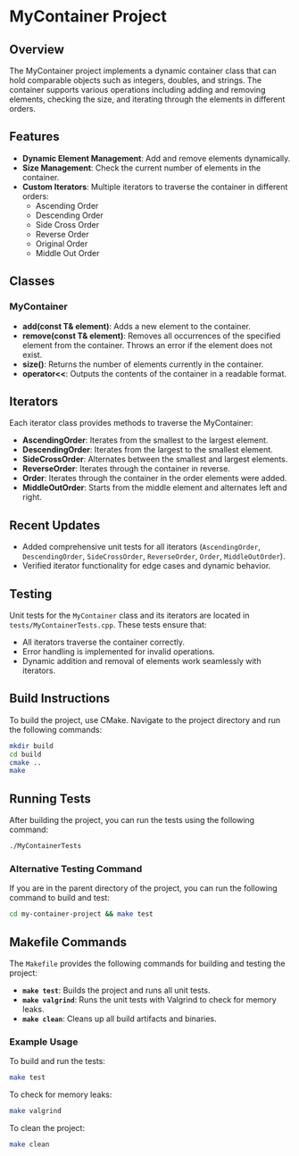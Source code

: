 # MyContainer Project

## Overview
The MyContainer project implements a dynamic container class that can hold comparable objects such as integers, doubles, and strings. The container supports various operations including adding and removing elements, checking the size, and iterating through the elements in different orders.

## Features
- **Dynamic Element Management**: Add and remove elements dynamically.
- **Size Management**: Check the current number of elements in the container.
- **Custom Iterators**: Multiple iterators to traverse the container in different orders:
  - Ascending Order
  - Descending Order
  - Side Cross Order
  - Reverse Order
  - Original Order
  - Middle Out Order

## Classes
### MyContainer
- **add(const T& element)**: Adds a new element to the container.
- **remove(const T& element)**: Removes all occurrences of the specified element from the container. Throws an error if the element does not exist.
- **size()**: Returns the number of elements currently in the container.
- **operator<<**: Outputs the contents of the container in a readable format.

## Iterators
Each iterator class provides methods to traverse the MyContainer:
- **AscendingOrder**: Iterates from the smallest to the largest element.
- **DescendingOrder**: Iterates from the largest to the smallest element.
- **SideCrossOrder**: Alternates between the smallest and largest elements.
- **ReverseOrder**: Iterates through the container in reverse.
- **Order**: Iterates through the container in the order elements were added.
- **MiddleOutOrder**: Starts from the middle element and alternates left and right.

## Recent Updates
- Added comprehensive unit tests for all iterators (`AscendingOrder`, `DescendingOrder`, `SideCrossOrder`, `ReverseOrder`, `Order`, `MiddleOutOrder`).
- Verified iterator functionality for edge cases and dynamic behavior.

## Testing
Unit tests for the `MyContainer` class and its iterators are located in `tests/MyContainerTests.cpp`. These tests ensure that:
- All iterators traverse the container correctly.
- Error handling is implemented for invalid operations.
- Dynamic addition and removal of elements work seamlessly with iterators.

## Build Instructions
To build the project, use CMake. Navigate to the project directory and run the following commands:
```bash
mkdir build
cd build
cmake ..
make
```

## Running Tests
After building the project, you can run the tests using the following command:
```bash
./MyContainerTests
```

### Alternative Testing Command
If you are in the parent directory of the project, you can run the following command to build and test:
```bash
cd my-container-project && make test
```

## Makefile Commands
The `Makefile` provides the following commands for building and testing the project:

- **`make test`**: Builds the project and runs all unit tests.
- **`make valgrind`**: Runs the unit tests with Valgrind to check for memory leaks.
- **`make clean`**: Cleans up all build artifacts and binaries.

### Example Usage
To build and run the tests:
```bash
make test
```

To check for memory leaks:
```bash
make valgrind
```

To clean the project:
```bash
make clean
```
